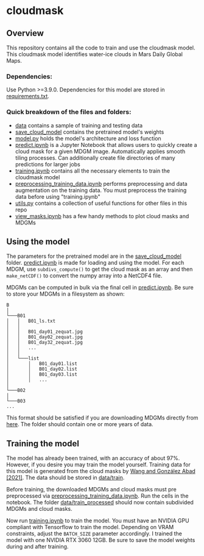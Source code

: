 # cloudmask

## Overview
This repository contains all the code to train and use the cloudmask model. This cloudmask model identifies water-ice clouds in Mars Daily Global Maps. 

### Dependencies:
Use Python >=3.9.0. Dependencies for this model are stored in [requirements.txt](requirements.txt).

### Quick breakdown of the files and folders:
- [data](data) contains a sample of training and testing data
- [save_cloud_model](save_cloud_model) contains the pretrained model's weights
- [model.py](model.py) holds the model's architecture and loss function
- [predict.ipynb](predict.ipynb) is a Jupyter Notebook that allows users to quickly create a cloud mask for a given MDGM image. Automatically applies smooth tiling processes. Can additionally create file directories of many predictions for larger jobs
- [training.ipynb](training.ipynb) contains all the necessary elements to train the cloudmask model
- [preprocessing_training_data.ipynb](preprocessing_training_data.ipynb) performs preprocessing and data augmentation on the training data. You must preprocess the training data before using "training.ipynb"
- [utils.py](utils.py) contains a collection of useful functions for other files in this repo
- [view_masks.ipynb](view_masks.ipynb) has a few handy methods to plot cloud masks and MDGMs

## Using the model
The parameters for the pretrained model are in the [save_cloud_model](save_cloud_model) folder. [predict.ipynb](predict.ipynb) is made for loading and using the model. For each MDGM, use `subdivs_compute()` to get the cloud mask as an array and then `make_netCDF()` to convert the numpy array into a NetCDF4 file.

MDGMs can be computed in bulk via the final cell in [predict.ipynb](predict.ipynb). Be sure to store your MDGMs in a filesystem as shown:
```
B
│
└───B01
│   │   B01_ls.txt
│   │
│   │   B01_day01_zequat.jpg
│   │   B01_day02_zequat.jpg
│   │   B01_day32_zequat.jpg
│   │   ...
│   │
│   └───list
│       │   B01_day01.list
│       │   B01_day02.list
│       │   B01_day03.list
│       │   ...
│
└───B02
│
└───B03
...
```
This format should be satisfied if you are downloading MDGMs directly from [here](https://doi.org/10.7910/DVN/U3766S). The folder should contain one or more years of data.

## Training the model
The model has already been trained, with an accuracy of about 97%. However, if you desire you may train the model yourself. Training data for this model is generated from the cloud masks by [Wang and González Abad [2021]](https://doi.org/10.3390/geosciences11080324). The data should be stored in [data/train](data/train).

Before training, the downloaded MDGMs and cloud masks must pre preprocessed via [preprocessing_training_data.ipynb](preprocessing_training_data.ipynb). Run the cells in the notebook. The folder [data/train_processed](data/train_processed) should now contain subdivided MDGMs and cloud masks.

Now run [training.ipynb](training.ipynb) to train the model. You must have an NVIDIA GPU compliant with Tensorflow to train the model. Depending on VRAM constraints, adjust the `BATCH_SIZE` parameter accordingly. I trained the model with one NVIDIA RTX 3060 12GB. Be sure to save the model weights during and after training.